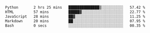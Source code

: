 <!--START_SECTION:waka-->

```txt
Python       2 hrs 25 mins   ██████████████▒░░░░░░░░░░   57.42 %
HTML         57 mins         █████▓░░░░░░░░░░░░░░░░░░░   22.77 %
JavaScript   28 mins         ██▓░░░░░░░░░░░░░░░░░░░░░░   11.25 %
Markdown     20 mins         ██░░░░░░░░░░░░░░░░░░░░░░░   07.95 %
Bash         0 secs          ░░░░░░░░░░░░░░░░░░░░░░░░░   00.35 %
```

<!--END_SECTION:waka-->
